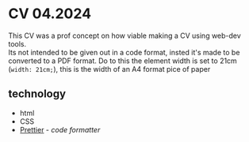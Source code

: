 # CV 04.2024

This CV was a prof concept on how viable making a CV using web-dev tools. <br>
Its not intended to be given out in a code format, insted it's made to be converted to a PDF format. Do to this the element width is set to 21cm (`width: 21cm;`), this is the width of an A4 format pice of paper

## technology

-   html
-   CSS
-   [Prettier](https://prettier.io/) - _code formatter_

